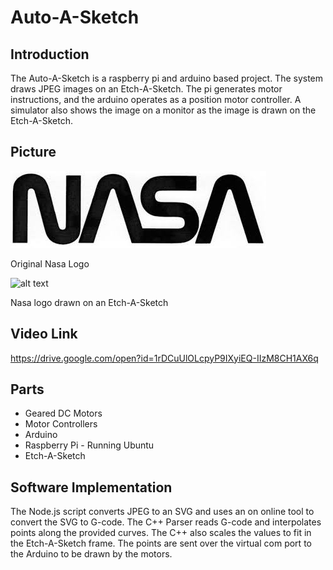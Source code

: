 # Auto-A-Sketch

## Introduction
The Auto-A-Sketch is a raspberry pi and arduino based project. The system draws JPEG images on an Etch-A-Sketch. The pi generates motor instructions, and the arduino operates as a position motor controller. A simulator also shows the image on a monitor as the image is drawn on the Etch-A-Sketch.

## Picture

![alt text](https://github.com/jondolan/auto-a-sketch/blob/master/images/nasaworm.jpg?raw=true)

Original Nasa Logo

![alt text](https://github.com/jondolan/auto-a-sketch/blob/master/images/Screen%20Shot%202018-05-01%20at%203.14.48%20PM.png?raw=true)

Nasa logo drawn on an Etch-A-Sketch

## Video Link
https://drive.google.com/open?id=1rDCuUlOLcpyP9IXyiEQ-IIzM8CH1AX6q

## Parts
* Geared DC Motors
* Motor Controllers
* Arduino
* Raspberry Pi - Running Ubuntu
* Etch-A-Sketch


## Software Implementation
The Node.js script converts JPEG to an SVG and uses an on online tool to convert the SVG to G-code.
The C++ Parser reads G-code and interpolates points along the provided curves. The C++ also scales the values to fit in the Etch-A-Sketch frame.
The points are sent over the virtual com port to the Arduino to be drawn by the motors. 
